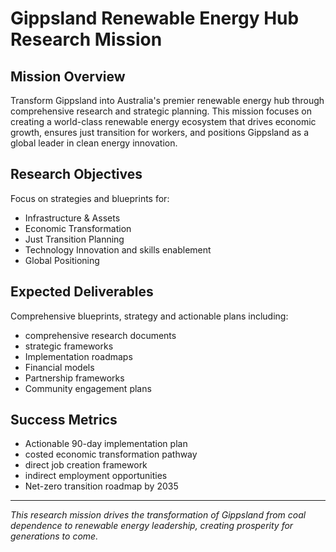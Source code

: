 # Gippsland Renewable Energy Hub Research Mission

## Mission Overview
Transform Gippsland into Australia's premier renewable energy hub through comprehensive research and strategic planning. This mission focuses on creating a world-class renewable energy ecosystem that drives economic growth, ensures just transition for workers, and positions Gippsland as a global leader in clean energy innovation.

## Research Objectives
Focus on strategies and blueprints for:
- Infrastructure & Assets
- Economic Transformation
- Just Transition Planning
- Technology Innovation and skills enablement
- Global Positioning

## Expected Deliverables
Comprehensive blueprints, strategy and actionable plans including:
- comprehensive research documents
- strategic frameworks
- Implementation roadmaps
- Financial models
- Partnership frameworks
- Community engagement plans

## Success Metrics
- Actionable 90-day implementation plan
- costed economic transformation pathway
- direct job creation framework
- indirect employment opportunities
- Net-zero transition roadmap by 2035

---

*This research mission drives the transformation of Gippsland from coal dependence to renewable energy leadership, creating prosperity for generations to come.*
